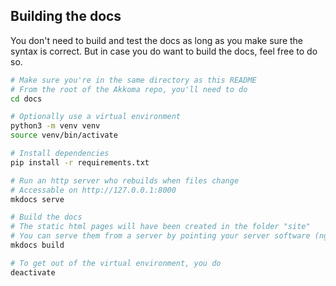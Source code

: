 ## Building the docs

You don't need to build and test the docs as long as you make sure the syntax is correct. But in case you do want to build the docs, feel free to do so.

```sh
# Make sure you're in the same directory as this README
# From the root of the Akkoma repo, you'll need to do
cd docs

# Optionally use a virtual environment
python3 -m venv venv
source venv/bin/activate

# Install dependencies
pip install -r requirements.txt

# Run an http server who rebuilds when files change
# Accessable on http://127.0.0.1:8000
mkdocs serve

# Build the docs
# The static html pages will have been created in the folder "site"
# You can serve them from a server by pointing your server software (nginx, apache...) to this location
mkdocs build

# To get out of the virtual environment, you do
deactivate
```
